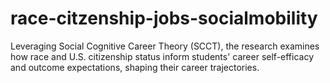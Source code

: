 # race-citzenship-jobs-socialmobility
Leveraging Social Cognitive Career Theory (SCCT), the research examines how race and U.S. citizenship status inform students' career self-efficacy and outcome expectations, shaping their career trajectories.
